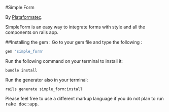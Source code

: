 #Simple Form

By [Plataformatec](http://plataformatec.com.br/).

SimpleForm is an easy way to integrate forms with style and all the components on rails app. 

##Installing the gem : 
Go to your gem file and type the following : 
```ruby
gem 'simple_form'
```

Run the following command on your terminal to install it:

```console
bundle install
```

Run the generator also in your terminal:

```console
rails generate simple_form:install
```



Please feel free to use a different markup language if you do not plan to run
<tt>rake doc:app</tt>.
